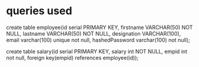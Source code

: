 # queries used

create table employee(id serial PRIMARY KEY, firstname VARCHAR(50) NOT NULL, lastname VARCHAR(50) NOT NULL, designation VARCHAR(100), email varchar(100) unique not null, hashedPassword varchar(100) not null);

create table salary(id serial PRIMARY KEY, salary int NOT NULL, empid int not null, foreign key(empid) references employee(id));